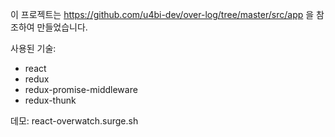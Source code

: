 이 프로젝트는 https://github.com/u4bi-dev/over-log/tree/master/src/app 을 참조하여 만들었습니다.

사용된 기술:
- react
- redux
- redux-promise-middleware
- redux-thunk

데모:
react-overwatch.surge.sh